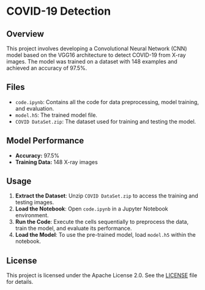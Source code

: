 # COVID-19 Detection 

## Overview
This project involves developing a Convolutional Neural Network (CNN) model based on the VGG16 architecture to detect COVID-19 from X-ray images. The model was trained on a dataset with 148 examples and achieved an accuracy of 97.5%.

## Files
- `code.ipynb`: Contains all the code for data preprocessing, model training, and evaluation.
- `model.h5`: The trained model file.
- `COVID DataSet.zip`: The dataset used for training and testing the model.

## Model Performance
- **Accuracy:** 97.5%
- **Training Data:** 148 X-ray images

## Usage
1. **Extract the Dataset**: Unzip `COVID DataSet.zip` to access the training and testing images.
2. **Load the Notebook**: Open `code.ipynb` in a Jupyter Notebook environment.
3. **Run the Code**: Execute the cells sequentially to preprocess the data, train the model, and evaluate its performance.
4. **Load the Model**: To use the pre-trained model, load `model.h5` within the notebook.

## License
This project is licensed under the Apache License 2.0. See the [LICENSE](LICENSE) file for details.
